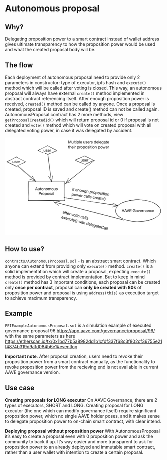 # Autonomous proposal
## Why?
Delegating proposition power to a smart contract instead of wallet address gives ultimate transparency to how the proposition power would be used and what the created proposal body will be.
## The flow
Each deployment of autonomous proposal need to provide only 2 parameters in constructor: type of executor, ipfs hash and `execute()` method which will be called after voting is closed.
This way, an autonomous proposal will always have external `create()` method implemented in abstract contract referencing itself.
After enough proposition power is received, `created()` method can be called by anyone.
Once a proposal is created, proposal ID is saved and create() method can not be called again.
AutonomousProposal contract has 2 more methods, view `getProposalCreatedId()` which will return proposal id or 0 if proposal is not created and `vote()` method which will vote on created proposal with all delegated voting power, in case it was delegated by accident.

![Autonomous proposal scheme][image-1]
## How to use?
`contracts/AutonomousProposal.sol` - is an abstract smart contract. Which anyone can extend from providing only `execute()` method.
`create()` is a solid implementation which will create a proposal, expecting `execute()` method is provided by contract implementation.
But to keep in mind `create()` method has 3 important conditions, each proposal can be created only **once per contract**, proposal can **only be created with 80k** of proposition power and proposal is using `address(this)` as execution target to achieve maximum transparency.
## Example
`FEIExampleAutonomousProposal.sol` is a simulation example of executed governance proposal 96 https://app.aave.com/governance/proposal/96/ with the same parameters as here
https://etherscan.io/tx/0x1bd77b5a8982dd1b1cfdf337f68c3f802cf36755e21f4874b319d9a1d084b6e1#eventlog




**Important note**. After proposal creation, users need to revoke their proposition power from a smart contract manually, as the functionality to revoke proposition power from the recieving end is not available in current AAVE governance version.

## Use case
**Creating proposals for LONG executor**
On AAVE Governance, there are 2 types of executors, SHORT and LONG.
Creating proposal for LONG executor (the one which can modify governance itself) require significant proposition power, which no single AAVE holder poses, and it makes sense to delegate proposition power to on-chain smart contract, with clear intend.

**Deploying proposal without proposition power**
With AutonomousProposal it’s easy to create a proposal even with 0 proposition power and ask the community to back it up. It’s way easier and more transparent to ask for proposition power to an already deployed and immutable smart contract, rather than a user wallet with intention to create a certain proposal.

[image-1]:	./images/scheme.png
